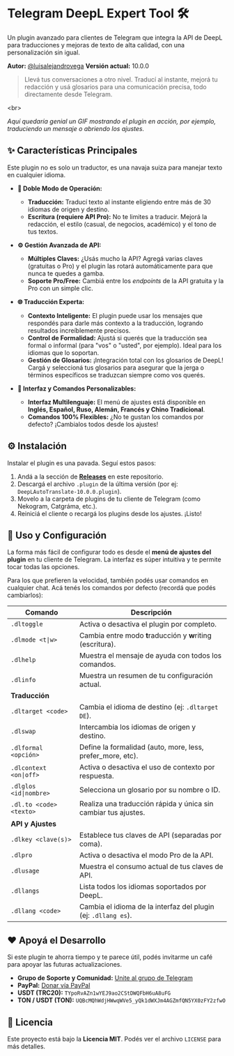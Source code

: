 # Telegram DeepL Expert Tool 🛠️

[](https://opensource.org/licenses/MIT)
[](https://www.google.com/search?q=https://github.com/LuisAlejandroVega/telegram-deepl-expert-plugin/releases/latest)
[](http://makeapullrequest.com)

Un plugin avanzado para clientes de Telegram que integra la API de DeepL para traducciones y mejoras de texto de alta calidad, con una personalización sin igual.

**Autor:** [@luisalejandrovega](https://t.me/luisalejandrovega)
**Versión actual:** 10.0.0

> Llevá tus conversaciones a otro nivel. Traducí al instante, mejorá tu redacción y usá glosarios para una comunicación precisa, todo directamente desde Telegram.

\<br\>

*Aquí quedaría genial un GIF mostrando el plugin en acción, por ejemplo, traduciendo un mensaje o abriendo los ajustes.*

## ✨ Características Principales

Este plugin no es solo un traductor, es una navaja suiza para manejar texto en cualquier idioma.

  * **🚀 Doble Modo de Operación:**

      * **Traducción:** Traducí texto al instante eligiendo entre más de 30 idiomas de origen y destino.
      * **Escritura (requiere API Pro):** No te limites a traducir. Mejorá la redacción, el estilo (casual, de negocios, académico) y el tono de tus textos.

  * **⚙️ Gestión Avanzada de API:**

      * **Múltiples Claves:** ¿Usás mucho la API? Agregá varias claves (gratuitas o Pro) y el plugin las rotará automáticamente para que nunca te quedes a gamba.
      * **Soporte Pro/Free:** Cambiá entre los *endpoints* de la API gratuita y la Pro con un simple clic.

  * **🌐 Traducción Experta:**

      * **Contexto Inteligente:** El plugin puede usar los mensajes que respondés para darle más contexto a la traducción, logrando resultados increíblemente precisos.
      * **Control de Formalidad:** Ajustá si querés que la traducción sea formal o informal (para "vos" o "usted", por ejemplo). Ideal para los idiomas que lo soportan.
      * **Gestión de Glosarios:** ¡Integración total con los glosarios de DeepL\! Cargá y seleccioná tus glosarios para asegurar que la jerga o términos específicos se traduzcan siempre como vos querés.

  * **🎨 Interfaz y Comandos Personalizables:**

      * **Interfaz Multilenguaje:** El menú de ajustes está disponible en **Inglés, Español, Ruso, Alemán, Francés y Chino Tradicional**.
      * **Comandos 100% Flexibles:** ¿No te gustan los comandos por defecto? ¡Cambialos todos desde los ajustes\!

## ⚙️ Instalación

Instalar el plugin es una pavada. Seguí estos pasos:

1.  Andá a la sección de **[Releases](https://www.google.com/search?q=https://github.com/LuisAlejandroVega/telegram-deepl-expert-plugin/releases/latest)** en este repositorio.
2.  Descargá el archivo `.plugin` de la última versión (por ej: `DeepLAutoTranslate-10.0.0.plugin`).
3.  Movelo a la carpeta de plugins de tu cliente de Telegram (como Nekogram, Catgráma, etc.).
4.  Reiniciá el cliente o recargá los plugins desde los ajustes. ¡Listo\!

## 🚀 Uso y Configuración

La forma más fácil de configurar todo es desde el **menú de ajustes del plugin** en tu cliente de Telegram. La interfaz es súper intuitiva y te permite tocar todas las opciones.

Para los que prefieren la velocidad, también podés usar comandos en cualquier chat. Acá tenés los comandos por defecto (recordá que podés cambiarlos):

| Comando                 | Descripción                                                    |
| ----------------------- | -------------------------------------------------------------- |
| `.dltoggle`             | Activa o desactiva el plugin por completo.                     |
| `.dlmode <t\|w>`        | Cambia entre modo **t**raducción y **w**riting (escritura).    |
| `.dlhelp`               | Muestra el mensaje de ayuda con todos los comandos.            |
| `.dlinfo`               | Muestra un resumen de tu configuración actual.                 |
| **Traducción** |                                                                |
| `.dltarget <code>`      | Cambia el idioma de destino (ej: `.dltarget DE`).              |
| `.dlswap`               | Intercambia los idiomas de origen y destino.                   |
| `.dlformal <opción>`    | Define la formalidad (auto, more, less, prefer\_more, etc).   |
| `.dlcontext <on\|off>`  | Activa o desactiva el uso de contexto por respuesta.           |
| `.dlglos <id\|nombre>`  | Selecciona un glosario por su nombre o ID.                     |
| `.dl.to <code> <texto>` | Realiza una traducción rápida y única sin cambiar tus ajustes. |
| **API y Ajustes** |                                                                |
| `.dlkey <clave(s)>`     | Establece tus claves de API (separadas por coma).              |
| `.dlpro`                | Activa o desactiva el modo Pro de la API.                      |
| `.dlusage`              | Muestra el consumo actual de tus claves de API.                |
| `.dllangs`              | Lista todos los idiomas soportados por DeepL.                  |
| `.dllang <code>`        | Cambia el idioma de la interfaz del plugin (ej: `.dllang es`). |

## ❤️ Apoyá el Desarrollo

Si este plugin te ahorra tiempo y te parece útil, podés invitarme un café para apoyar las futuras actualizaciones.

  * **Grupo de Soporte y Comunidad:** [Unite al grupo de Telegram](https://t.me/plugins_luisalejandrovega)
  * **PayPal:** [Donar vía PayPal](https://www.paypal.com/paypalme/LuisAlejandroVega)
  * **USDT (TRC20):** `TYpoRvAZn1wYEJ9ao2CStDWQFbH6uA8uFG`
  * **TON / USDT (TON):** `UQBcMQhWdjHWwqWVe5_yQk1dWXJm4AGZmfQN5YX0zFY2zfwO`

## 📜 Licencia

Este proyecto está bajo la **Licencia MIT**. Podés ver el archivo `LICENSE` para más detalles.
